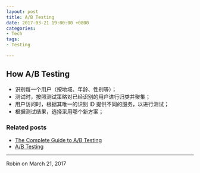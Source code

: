 ```yaml
---
layout: post
title: A/B Testing
date: 2017-03-21 19:00:00 +0800
categories:
- Tech
tags:
- Testing

---
```



## How A/B Testing

- 识别每一个用户（按地域、年龄、性别等）；
- 测试时，按照测试策略对已经识别的用户进行归类并聚集；
- 用户访问时，根据其唯一的识别 ID 提供不同的服务，以进行测试；
- 根据测试结果，选择采用哪个新方案；

### Related posts

- [The Complete Guide to A/B Testing](https://vwo.com/ab-testing/)
- [A/B Testing](https://www.optimizely.com/ab-testing/)

----

Robin on March 21, 2017